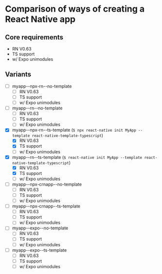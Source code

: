 # Comparison of ways of creating a React Native app

## Core requirements 
- RN V0.63
- TS support
- w/ Expo unimodules

## Variants
- [ ] myapp--npx-rn--no-template
	- [ ] RN V0.63
	- [ ] TS support
	- [ ] w/ Expo unimodules

- [ ] myapp--rn--no-template
	- [ ] RN V0.63
	- [ ] TS support
	- [ ] w/ Expo unimodules

- [x] myapp--npx-rn--ts-template (`$ npx react-native init MyApp --template react-native-template-typescript`)
	- [x] RN V0.63
	- [x] TS support
	- [ ] w/ Expo unimodules

- [x] myapp--rn--ts-template (`$ react-native init MyApp --template react-native-template-typescript`)
	- [x] RN V0.63
	- [x] TS support
	- [ ] w/ Expo unimodules

- [ ] myapp--npx-crnapp--no-template
	- [ ] RN V0.63
	- [ ] TS support
	- [ ] w/ Expo unimodules

- [ ] myapp--npx-crnapp--ts-template
	- [ ] RN V0.63
	- [ ] TS support
	- [ ] w/ Expo unimodules

- [ ] myapp--expo--no-template
	- [ ] RN V0.63
	- [ ] TS support
	- [ ] w/ Expo unimodules

- [ ] myapp--expo--ts-template
	- [ ] RN V0.63
	- [ ] TS support
	- [ ] w/ Expo unimodules
